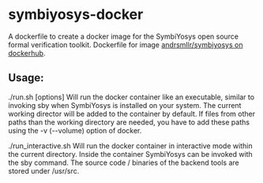 # symbiyosys-docker
A dockerfile to create a docker image for the SymbiYosys open source formal verification toolkit.
Dockerfile for image [andrsmllr/symbiyosys on dockerhub](https://cloud.docker.com/repository/docker/andrsmllr/symbiyosys).

## Usage:

./run.sh [options]
Will run the docker container like an executable, similar to invoking sby when SymbiYosys is installed on your system.
The current working director will be added to the container by default.
If files from other paths than the working directory are needed, you have to add these paths using the -v (--volume) option of docker.

./run_interactive.sh
Will run the docker container in interactive mode within the current directory.
Inside the container SymbiYosys can be invoked with the sby command.
The source code / binaries of the backend tools are stored under /usr/src.
